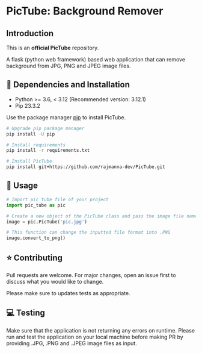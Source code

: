 # PicTube: Background Remover

## Introduction
This is an <b>official PicTube</b> repository.

A flask (python web framework) based web application 
that can remove background from JPG, PNG and JPEG image 
files.

## 🔧 Dependencies and Installation

* Python >= 3.6, < 3.12 (Recommended version: 3.12.1)
* Pip 23.3.2

Use the package manager [pip](https://pip.pypa.io/en/stable/) to install PicTube.

```bash
# Upgrade pip package manager
pip install -U pip

# Install requirements
pip install -r requirements.txt

# Install PicTube
pip install git+https://github.com/rajmanna-dev/PicTube.git
```

## 🚀 Usage

```python
# Import pic_tube file of your project
import pic_tube as pic

# Create a new object of the PicTube class and pass the image file name
image = pic.PicTube('pic.jpg')

# This function can change the inputted file format into .PNG
image.convert_to_png()

```

## ⭐ Contributing

Pull requests are welcome. For major changes, 
open an issue first to discuss what you would like to change.

Please make sure to updates tests as appropriate.

## 💻 Testing

Make sure that the application is not returning any 
errors on runtime. Please run and test the application 
on your local machine before making PR by providing .JPG,
.PNG and .JPEG image files as input.
